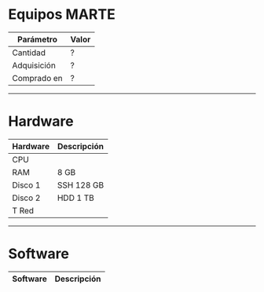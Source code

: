 
# Equipos MARTE

| Parámetro | Valor |
| --------- | ----- |
| Cantidad  | ? |
| Adquisición | ? |
| Comprado en | ? |

---

# Hardware

| Hardware | Descripción |
| -------- | -------------- |
| CPU      |
| RAM      | 8 GB |
| Disco 1  | SSH 128 GB |
| Disco 2  | HDD 1 TB |
| T Red    | |

---

# Software

| Software | Descripción |
| -------- | ----------- |
